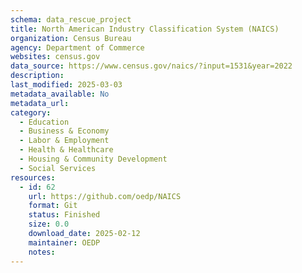 ```yaml
---
schema: data_rescue_project 
title: North American Industry Classification System (NAICS)
organization: Census Bureau
agency: Department of Commerce
websites: census.gov
data_source: https://www.census.gov/naics/?input=1531&year=2022
description: 
last_modified: 2025-03-03
metadata_available: No
metadata_url: 
category:
  - Education 
  - Business & Economy 
  - Labor & Employment 
  - Health & Healthcare 
  - Housing & Community Development 
  - Social Services 
resources:
  - id: 62
    url: https://github.com/oedp/NAICS
    format: Git
    status: Finished
    size: 0.0
    download_date: 2025-02-12
    maintainer: OEDP
    notes: 
---
```


